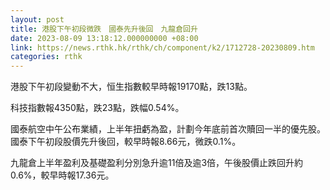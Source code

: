 ```yaml
---
layout: post
title: 港股下午初段微跌　國泰先升後回　九龍倉回升
date: 2023-08-09 13:18:12.000000000 +08:00
link: https://news.rthk.hk/rthk/ch/component/k2/1712728-20230809.htm
categories: rthk
---
```


港股下午初段變動不大，恒生指數較早時報19170點，跌13點。

科技指數報4350點，跌23點，跌幅0.54%。

國泰航空中午公布業績，上半年扭虧為盈，計劃今年底前首次贖回一半的優先股。國泰下午初段股價先升後回，較早時報8.66元，微跌0.1%。

九龍倉上半年盈利及基礎盈利分別急升逾11倍及逾3倍，午後股價止跌回升約0.6%，較早時報17.36元。
